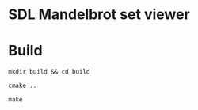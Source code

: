 # SDL Mandelbrot set viewer

# Build
```
mkdir build && cd build
```
```
cmake .. 
```
```
make
```
